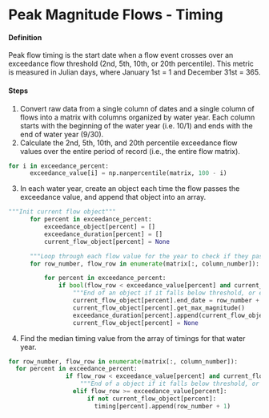 # Peak Magnitude Flows - Timing

#### Definition

Peak flow timing is the start date when a flow event crosses over an exceedance flow threshold \(2nd, 5th, 10th, or 20th percentile\). This metric is measured in Julian days, where January 1st = 1 and December 31st = 365.

#### Steps

1. Convert raw data from a single column of dates and a single column of flows into a matrix with columns organized by water year. Each column starts with the beginning of the water year \(i.e. 10/1\) and ends with the end of water year \(9/30\).
2. Calculate the 2nd, 5th, 10th, and 20th percentile exceedance flow values over the entire period of record \(i.e., the entire flow matrix\).
  ```py
  for i in exceedance_percent:
        exceedance_value[i] = np.nanpercentile(matrix, 100 - i)
  ```
3. In each water year, create an object each time the flow passes the exceedance value, and append that object into an array.
  ```py
  """Init current flow object"""
        for percent in exceedance_percent:
            exceedance_object[percent] = []
            exceedance_duration[percent] = []
            current_flow_object[percent] = None

        """Loop through each flow value for the year to check if they pass exceedance threshold"""
        for row_number, flow_row in enumerate(matrix[:, column_number]):

            for percent in exceedance_percent:
                if bool(flow_row < exceedance_value[percent] and current_flow_object[percent]) or bool(row_number == len(matrix[:, column_number]) - 1 and current_flow_object[percent]):
                    """End of an object if it falls below threshold, or end of column"""
                    current_flow_object[percent].end_date = row_number + 1
                    current_flow_object[percent].get_max_magnitude()
                    exceedance_duration[percent].append(current_flow_object[percent].duration)
                    current_flow_object[percent] = None
  ```
4. Find the median timing value from the array of timings for that water year.
  ```py
  for row_number, flow_row in enumerate(matrix[:, column_number]):
    for percent in exceedance_percent:
                  if flow_row < exceedance_value[percent] and current_flow_object[percent] or row_number == len(matrix[:, column_number]) - 1 and current_flow_object[percent]:
                      """End of a object if it falls below threshold, or end of column"""
                    elif flow_row >= exceedance_value[percent]:
                        if not current_flow_object[percent]:
                          timing[percent].append(row_number + 1)
  ```
